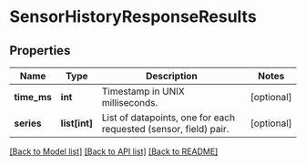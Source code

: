 # SensorHistoryResponseResults

## Properties
Name | Type | Description | Notes
------------ | ------------- | ------------- | -------------
**time_ms** | **int** | Timestamp in UNIX milliseconds. | [optional] 
**series** | **list[int]** | List of datapoints, one for each requested (sensor, field) pair. | [optional] 

[[Back to Model list]](../README.md#documentation-for-models) [[Back to API list]](../README.md#documentation-for-api-endpoints) [[Back to README]](../README.md)


